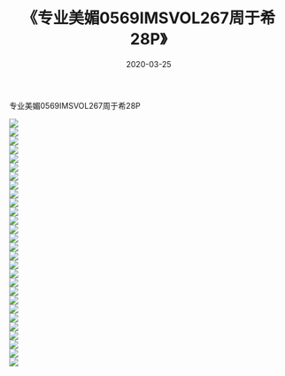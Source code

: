 ﻿---
layout: post
title:  《专业美媚0569IMSVOL267周于希28P》
date:   2020-03-25
img: http://pic.660000.xyz/1:/性感/2020/专业美媚0569IMSVOL267周于希28P/000.jpg
categories: [美女, 清纯, 唯美]
---

专业美媚0569IMSVOL267周于希28P

  ![](http://pic.660000.xyz/1:/性感/2020/专业美媚0569IMSVOL267周于希28P/001.jpg) <br> ![](http://pic.660000.xyz/1:/性感/2020/专业美媚0569IMSVOL267周于希28P/002.jpg) <br> ![](http://pic.660000.xyz/1:/性感/2020/专业美媚0569IMSVOL267周于希28P/003.jpg) <br> ![](http://pic.660000.xyz/1:/性感/2020/专业美媚0569IMSVOL267周于希28P/004.jpg) <br> ![](http://pic.660000.xyz/1:/性感/2020/专业美媚0569IMSVOL267周于希28P/005.jpg) <br> ![](http://pic.660000.xyz/1:/性感/2020/专业美媚0569IMSVOL267周于希28P/006.jpg) <br> ![](http://pic.660000.xyz/1:/性感/2020/专业美媚0569IMSVOL267周于希28P/007.jpg) <br> ![](http://pic.660000.xyz/1:/性感/2020/专业美媚0569IMSVOL267周于希28P/008.jpg) <br> ![](http://pic.660000.xyz/1:/性感/2020/专业美媚0569IMSVOL267周于希28P/009.jpg) <br> ![](http://pic.660000.xyz/1:/性感/2020/专业美媚0569IMSVOL267周于希28P/010.jpg) <br> ![](http://pic.660000.xyz/1:/性感/2020/专业美媚0569IMSVOL267周于希28P/011.jpg) <br> ![](http://pic.660000.xyz/1:/性感/2020/专业美媚0569IMSVOL267周于希28P/012.jpg) <br> ![](http://pic.660000.xyz/1:/性感/2020/专业美媚0569IMSVOL267周于希28P/013.jpg) <br> ![](http://pic.660000.xyz/1:/性感/2020/专业美媚0569IMSVOL267周于希28P/014.jpg) <br> ![](http://pic.660000.xyz/1:/性感/2020/专业美媚0569IMSVOL267周于希28P/015.jpg) <br> ![](http://pic.660000.xyz/1:/性感/2020/专业美媚0569IMSVOL267周于希28P/016.jpg) <br> ![](http://pic.660000.xyz/1:/性感/2020/专业美媚0569IMSVOL267周于希28P/017.jpg) <br> ![](http://pic.660000.xyz/1:/性感/2020/专业美媚0569IMSVOL267周于希28P/018.jpg) <br> ![](http://pic.660000.xyz/1:/性感/2020/专业美媚0569IMSVOL267周于希28P/019.jpg) <br> ![](http://pic.660000.xyz/1:/性感/2020/专业美媚0569IMSVOL267周于希28P/020.jpg) <br> ![](http://pic.660000.xyz/1:/性感/2020/专业美媚0569IMSVOL267周于希28P/021.jpg) <br> ![](http://pic.660000.xyz/1:/性感/2020/专业美媚0569IMSVOL267周于希28P/022.jpg) <br> ![](http://pic.660000.xyz/1:/性感/2020/专业美媚0569IMSVOL267周于希28P/023.jpg) <br> ![](http://pic.660000.xyz/1:/性感/2020/专业美媚0569IMSVOL267周于希28P/024.jpg) <br> ![](http://pic.660000.xyz/1:/性感/2020/专业美媚0569IMSVOL267周于希28P/025.jpg) <br> ![](http://pic.660000.xyz/1:/性感/2020/专业美媚0569IMSVOL267周于希28P/026.jpg) <br> ![](http://pic.660000.xyz/1:/性感/2020/专业美媚0569IMSVOL267周于希28P/027.jpg) <br> ![](http://pic.660000.xyz/1:/性感/2020/专业美媚0569IMSVOL267周于希28P/028.jpg) <br>